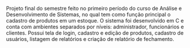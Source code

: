Projeto final do semestre feito no primeiro período do curso de Análise e Desenvolvimento de Sistemas, no qual tem como função principal o cadastro de produtos em um estoque.
O sistema foi desenvolvido em C e conta com ambientes separados por níveis: administrador, funcionários e clientes. Possui tela de login, cadastro e edição de produtos, cadastro de usuários, listagem de relatórios e criação de relatório de fechamento.
